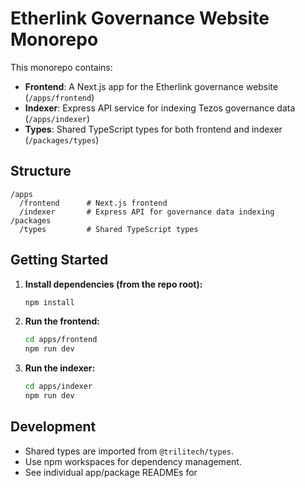# Etherlink Governance Website Monorepo

This monorepo contains:

- **Frontend**: A Next.js app for the Etherlink governance website (`/apps/frontend`)
- **Indexer**: Express API service for indexing Tezos governance data (`/apps/indexer`)
- **Types**: Shared TypeScript types for both frontend and indexer (`/packages/types`)

## Structure

```
/apps
  /frontend      # Next.js frontend
  /indexer       # Express API for governance data indexing
/packages
  /types         # Shared TypeScript types
```

## Getting Started

1. **Install dependencies (from the repo root):**
   ```sh
   npm install
   ```

2. **Run the frontend:**
   ```sh
   cd apps/frontend
   npm run dev
   ```

3. **Run the indexer:**
   ```sh
   cd apps/indexer
   npm run dev
   ```

## Development

- Shared types are imported from `@trilitech/types`.
- Use npm workspaces for dependency management.
- See individual app/package READMEs for